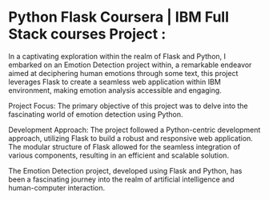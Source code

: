 # Python Flask Coursera | IBM Full Stack courses Project :

In a captivating exploration within the realm of Flask and Python, I embarked on an Emotion Detection project within, a remarkable endeavor aimed at deciphering human emotions through some text, this project leverages Flask to create a seamless web application within IBM environment, making emotion analysis accessible and engaging.

Project Focus:
The primary objective of this project was to delve into the fascinating world of emotion detection using Python. 

Development Approach:
The project followed a Python-centric development approach, utilizing Flask to build a robust and responsive web application. The modular structure of Flask allowed for the seamless integration of various components, resulting in an efficient and scalable solution.

The Emotion Detection project, developed using Flask and Python, has been a fascinating journey into the realm of artificial intelligence and human-computer interaction. 

